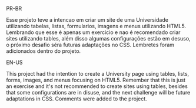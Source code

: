 PR-BR

Esse projeto teve a intencao em criar um site de uma Universidade utilizando tabelas, listas, formularios, imagens e menus utilizando HTML5. Lembrando que esse é apenas um exercicio e nao é recomendado criar sites utilizando tables, além disso algumas configurações estão em desuso, o próximo desafio séra futuras adaptações no CSS. Lembretes foram adicionados dentro do projeto.

EN-US

This project had the intention to create a University page using tables, lists, forms, images, and menus focusing on HTML5. Remember that this is just an exercise and it's not recommended to create sites using tables, besides that some configurations are in disuse, and the next challenge will be future adaptations in CSS. Comments were added to the project.